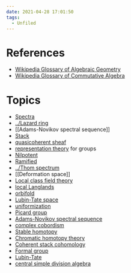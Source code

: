 ```yaml
---
date: 2021-04-28 17:01:50
tags: 
  - Unfiled
---
```


# References 

- [Wikipedia Glossary of Algebraic Geometry](https://en.wikipedia.org/wiki/Glossary_of_algebraic_geometry)
- [Wikipedia Glossary of Commutative Algebra](https://en.wikipedia.org/wiki/Glossary_of_commutative_algebra)

# Topics

- [Spectra](../Spectra.md)
- [../Lazard ring](../Lazard%20ring.md)
- [[Adams-Novikov spectral sequence]]
- [Stack](stack.md)
- [quasicoherent sheaf](quasicoherent%20sheaf.md)
- [representation theory](representation%20theory.md) for groups
- [Nilpotent](Nilpotent)
- [Ramified](ramified%20primes.md)
- [../Thom spectrum](../Thom%20spectrum.md)
- [[Deformation space]]
- [Local class field theory](Local%20class%20field%20theory)
- [local Langlands](Local%20Langlands%20correspondence.md)
- [orbifold](orbifold.md)
- [Lubin-Tate space](Lubin-Tate%20space)
- [uniformization](uniformization.md)
- [Picard group](Picard%20group.md)
- [Adams-Novikov spectral sequence](Adams-Novikov%20spectral%20sequence)
- [complex cobordism](complex%20cobordism)
- [Stable homotopy](Stable%20homotopy.md)
- [Chromatic homotopy theory](Chromatic%20homotopy%20theory)
- [Coherent stack cohomology](Coherent%20stack%20cohomology)
- [Formal group](Formal%20group.md)
- [Lubin-Tate](Lubin-Tate%20theory.md)
- [central simple division algebra](central%20simple%20algebra.md)